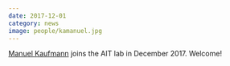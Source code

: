 ```yaml
---
date: 2017-12-01
category: news
image: people/kamanuel.jpg
---
```


[Manuel Kaufmann](/people/kamanuel/) joins the AIT lab in December 2017. Welcome!